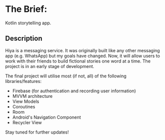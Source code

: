 # The Brief:  
  
Kotlin storytelling app.  
  
## Description  
  
Hiya is a messaging service. It was originally built like any other messaging app (e.g. WhatsApp) but my goals have changed. Now, it will allow users to work with their friends to build fictional stories one word at a time. The project is in an early stage of development.  

The final project will utilise most (if not, all) of the following libraries/features:  
* Firebase (for authentication and recording user information)  
* MVVM architecture
* View Models
* Coroutines
* Room
* Android's Navigation Component
* Recycler View

Stay tuned for further updates!
